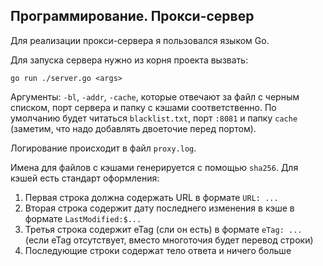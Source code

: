 ##  Программирование. Прокси-сервер

Для реализации прокси-сервера я пользовался языком Go.

Для запуска сервера нужно из корня проекта вызвать:
```
go run ./server.go <args>
```

Аргументы: ```-bl```, ```-addr```, ```-cache```, которые отвечают за файл с черным списком, порт сервера и папку с кэшами соответственно. 
По умолчанию будет читаться ```blacklist.txt```, порт ```:8081``` и папку ```cache``` (заметим, что надо добавлять двоеточие перед портом).

Логирование происходит в файл ```proxy.log```.

Имена для файлов с кэшами генерируется с помощью ```sha256```.
Для кэшей есть стандарт оформления:

1) Первая строка должна содержать URL в формате ```URL: ...```
2) Вторая строка содержит дату последнего изменения в кэше в формате ```LastModified:$...```
3) Третья строка содержит eTag (сли он есть) в формате ```eTag: ...``` (если eTag отсутствует, вместо многоточия будет перевод строки)
4) Последующие строки содержат тело ответа и ничего больше
